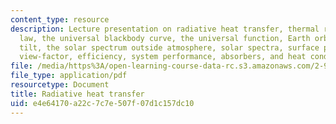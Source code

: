 ```yaml
---
content_type: resource
description: Lecture presentation on radiative heat transfer, thermal radiation, Planck's
  law, the universal blackbody curve, the universal function, Earth orbital, Earth
  tilt, the solar spectrum outside atmosphere, solar spectra, surface properties,
  view-factor, efficiency, system performance, absorbers, and heat conduction.
file: /media/https%3A/open-learning-course-data-rc.s3.amazonaws.com/2-997-direct-solar-thermal-to-electrical-energy-conversion-technologies-fall-2009/e4e64170a22c7c7e507f07d1c157dc10_MIT2_997F09_lec08.pdf
file_type: application/pdf
resourcetype: Document
title: Radiative heat transfer
uid: e4e64170-a22c-7c7e-507f-07d1c157dc10
---
```

